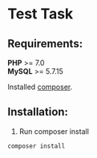 Test Task
=========

Requirements:
-------------

**PHP** >= 7.0  
**MySQL** >= 5.7.15

Installed [composer](https://getcomposer.org/).

Installation:
-------------
1. Run composer install

```bash
composer install
```
